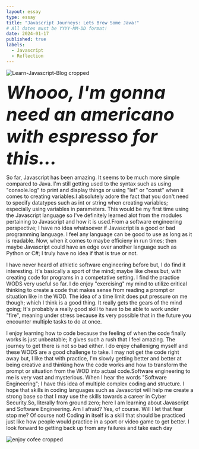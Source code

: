 ```yaml
---
layout: essay
type: essay
title: "Javascript Journeys: Lets Brew Some Java!"
# All dates must be YYYY-MM-DD format!
date: 2024-01-17
published: true
labels:
  - Javascript
  - Reflection
---
```

![Learn-Javascript-Blog cropped](https://github.com/kendrick-g/kendrick-g.github.io/assets/156295982/4cf73e5d-42cb-4991-917a-33fd170e9dd2)

<font size = "7"><p><b><i>Whooo, I'm gonna need an americano with espresso for this...</i></b></p></font>
  
  So far, Javascript has been amazing. It seems to be much more simple compared to Java. I'm still getting used to the syntax such as using "console.log" to print and display things or using "let" or "const" when it comes to creating variables.I absolutely adore the fact that you don't need to specify datatypes such as int or string when creating variables; especially using variables in parameters. This would be my first time using the Javascript language so I've definitely learned alot from the modules pertaining to Javascript and how it is used.From a software engineering perspective; I have no idea whatsoever if Javascript is a good or bad programming language. I feel any language can be good to use as long as it is readable. Now, when it comes to maybe efficieny in run times; then maybe Javascript could have an edge over another language such as Python or C#; I truly have no idea if that is true or not.

  I have never heard of athletic software engineering before but, I do find it interesting. It's basically a sport of the mind; maybe like chess but, with creating code for programs in a competative setting. I find the practice WODS very useful so far. I do enjoy "exercising" my mind to utilize critical thinking to create a code that makes sense from reading a prompt or situation like in the WOD. The idea of a time limit does put pressure on me though; which I think is a good thing. It really gets the gears of the mind going; It's probably a really good skill to have to be able to work under "fire", meaning under stress because its very possible that in the future you encounter multiple tasks to do at once. 

  I enjoy learning how to code because the feeling of when the code finally works is just unbeatable; it gives such a rush that I feel amazing. The journey to get there is not so bad either. I do enjoy challenigng myself and these WODS are a good challenge to take. I may not get the code right away but, I like that with practice, I'm slowly getting better and better at being creative and thinking how the code works and how to transform the prompt or situation from the WOD into actual code.Software engineering to me is very vast and mysterious. When I hear the words "Software Engineering"; I have this idea of multiple complex coding and structure. I hope that skills in coding languages such as Javascript will help me create a strong base so that I may use the skills towards a career in Cyber Security.So, literally from ground zero; here I am learning about Javascript and Software Engineering. Am I afraid? Yes, of course. Will I let that fear stop me? Of course not! Coding in itself is a skill that should be practiced just like how people would practice in a sport or video game to get better. I look forward to getting back up from any failures and take each day

![enjoy cofee cropped](https://github.com/kendrick-g/kendrick-g.github.io/assets/156295982/1e97fe66-97a2-496f-8469-599141f27e0e)
